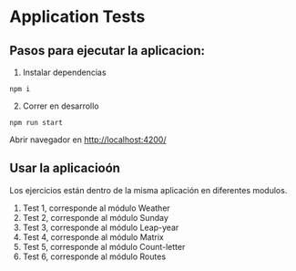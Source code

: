 # Application Tests
## Pasos para ejecutar la aplicacion:

1. Instalar dependencias

```console
npm i
```

2. Correr en desarrollo

```console
npm run start
```

Abrir navegador en [http://localhost:4200/](://localhost:4200/)

## Usar la aplicacioón
Los ejercicios están dentro de la misma aplicación en diferentes modulos.
1. Test 1, corresponde al módulo Weather
2. Test 2, corresponde al módulo Sunday
3. Test 3, corresponde al módulo Leap-year
4. Test 4, corresponde al módulo Matrix
5. Test 5, corresponde al módulo Count-letter
6. Test 6, corresponde al módulo Routes